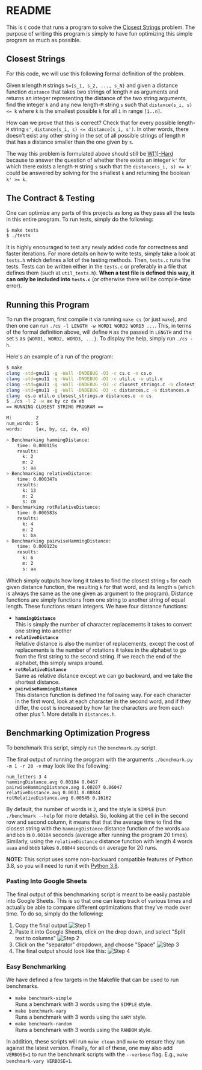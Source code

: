 # README

This is `C` code that runs a program to solve the [Closest Strings](https://en.wikipedia.org/wiki/Closest_string)
problem. The purpose of writing this program is simply to have fun
optimizing this simple program as much as possible. 

## Closest Strings

For this code, we will use this following formal definition of the problem.

Given `N` length `M` strings `S={s_1, s_2, ..., s_N}` and given a distance 
function `distance` that takes two strings of length `M` as arguments and
returns an integer representing the distance of the two string arguments,
find the integer `k` and any new length-`M` string `s` such that 
`distance(s_i, s) <= k` where `k` is the smallest possible `k` for all 
`i` in range `[1..n]`. 

How can we prove that this is correct? Check that for every possible length-`M` 
string `s'`, `distance(s_i, s) <= distance(s_i, s')`. In other words, there 
doesn't exist any other string in the set of all possible strings of length `M`
that has a distance smaller than the one given by `s`.

The way this problem is formulated above should still be [W\[1\]-Hard](https://en.wikipedia.org/wiki/Parameterized_complexity#W_hierarchy) because to answer
the question of whether there exists an integer `k'` for which there exists a 
length-`M` string `s` such that the `distance(s_i, s) <= k'` could be answered
by solving for the smallest `k` and returning the boolean `k' >= k`.

## The Contract & Testing

One can optimize any parts of this projects as long as they pass all the tests
in this entire program. To run tests, simply do the following:

```bash
$ make tests
$ ./tests
```

It is highly encouraged to test any newly added code for correctness and 
faster iterations. For more details on how to write tests, simply take a look 
at `tests.h` which defines a lot of the testing methods. Then, `tests.c` runs
the tests. Tests can be written either in the `tests.c` or preferably in a 
file that defines them (such at `util_tests.h`). **When a test file is defined** 
**this way, it can only be included into `tests.c`** (or otherwise there will be
compile-time error).

## Running this Program

To run the program, first compile it via running `make cs` (or just `make`), and 
then one can run `./cs -l LENGTH -w WORD1 WORD2 WORD3 ...`. This, in terms of 
the formal definition above, will define `M` as the passed in `LENGTH` and the 
set `S` as `{WORD1, WORD2, WORD3, ...}`. To display the help, simply run `./cs -h`.

Here's an example of a run of the program:

```bash
$ make
clang -std=gnu11 -g -Wall -DNDEBUG -O3 -c cs.c -o cs.o
clang -std=gnu11 -g -Wall -DNDEBUG -O3 -c util.c -o util.o
clang -std=gnu11 -g -Wall -DNDEBUG -O3 -c closest_strings.c -o closest_strings.o
clang -std=gnu11 -g -Wall -DNDEBUG -O3 -c distances.c -o distances.o
clang  cs.o util.o closest_strings.o distances.o -o cs
$ ./cs -l 2 -w ax by cz da eb
== RUNNING CLOSEST STRING PROGRAM ==

M:         2
num_words: 5
words:     {ax, by, cz, da, eb}

> Benchmarking hammingDistance:
    time: 0.000115s
    results:
      k: 2
      m: 2
      s: aa
> Benchmarking relativeDistance:
    time: 0.000347s
    results:
      k: 13
      m: 2
      s: cm
> Benchmarking rotRelativeDistance:
    time: 0.000583s
    results:
      k: 4
      m: 2
      s: ba
> Benchmarking pairwiseHammingDistance:
    time: 0.000123s
    results:
      k: 6
      m: 2
      s: aa
```

Which simply outputs how long it takes to find the closest string `s` for 
each given distance function, the resulting `k` for that word, and its 
length `m` (which is always the same as the one given as argument to the 
program). Distance functions are simply functions from one string to another 
string of equal length. These functions return integers. We have four 
distance functions:
- **`hammingDistance`**  
  This is simply the number of character replacements it takes to convert 
  one string into another
- **`relativeDistance`**  
  Relative distance is also the number of replacements, except the cost of 
  replacements is the number of rotations it takes in the alphabet to go 
  from the first string to the second string. If we reach the end of the 
  alphabet, this simply wraps around.
- **`rotRelativeDistance`**  
  Same as relative distance except we can go backward, and we take the 
  shortest distance.
- **`pairwiseHammingDistance`**  
  This distance function is defined the following way. For each character 
  in the first word, look at each character in the second word, and if they 
  differ, the cost is increased by how far the characters are from each 
  other plus 1. More details in `distances.h`.

## Benchmarking Optimization Progress

To benchmark this script, simply run the `benchmark.py` script.

The final output of running the program with the arguments 
`./benchmark.py -m 1 -r 20 -v` may look like the following:

```
num_letters 3 4
hammingDistance.avg 0.00184 0.0467
pairwiseHammingDistance.avg 0.00207 0.06047
relativeDistance.avg 0.0031 0.08844
rotRelativeDistance.avg 0.00545 0.16162
```

By default, the number of words is `2`, and the style is `SIMPLE` (run 
`./benchmark --help` for more details). So, looking at the cell in the second 
row and second column, it means that that the average time to find the closest 
string with the `hammingDistance` distance function of the words `aaa` and `bbb` 
is `0.00184` seconds (average after running the program 20 times). Similarly, 
using the `relativeDistance` distance function with length 4 words `aaaa` and 
`bbbb` takes `0.08844` seconds on average for 20 runs.

**NOTE:** This script uses some non-backward compatible features of Python 3.8, 
so you will need to run it with [Python 3.8](https://www.python.org/downloads/release/python-380/).

### Pasting Into Google Sheets

The final output of this benchmarking script is meant to be easily pastable 
into Google Sheets. This is so that one can keep track of various times and 
actually be able to compare different optimizations that they've made over time.
To do so, simply do the following:

1. Copy the final output
  ![Step 1](assets/step-1.png)
2. Paste it into Google Sheets, click on the drop down, and select "Split text to columns"
  ![Step 2](assets/step-2.png)
3. Click on the "separator" dropdown, and choose "Space"
  ![Step 3](assets/step-3.png)
4. The final output should look like this:
  ![Step 4](assets/step-4.png)

### Easy Benchmarking

We have defined a few targets in the Makefile that can be used to run benchmarks.

- `make benchmark-simple`  
  Runs a benchmark with 3 words using the `SIMPLE` style.
- `make benchmark-vary`  
  Runs a benchmark with 3 words using the `VARY` style.
- `make benchmark-random`  
  Runs a benchmark with 3 words using the `RANDOM` style.

In addition, these scripts will run `make clean` and `make` to ensure they run
against the latest version. Finally, for all of these, one may also add `VERBOSE=1` 
to run the benchmark scripts with the `--verbose` flag. E.g., 
`make benchmark-vary VERBOSE=1`.
